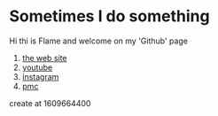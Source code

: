 Sometimes I do something
=

Hi thi is Flame and welcome on my 'Github' page

1. [the web site](https://flamebousteur.github.io/?l=github)
2. [youtube](https://www.youtube.com/channel/UCpb9cOY9nklRXTQEC6Jxctg)
3. [instagram](https://www.instagram.com/flameboff/)
4. [pmc](https://www.planetminecraft.com/member/flamebousteur/)

create at 1609664400
